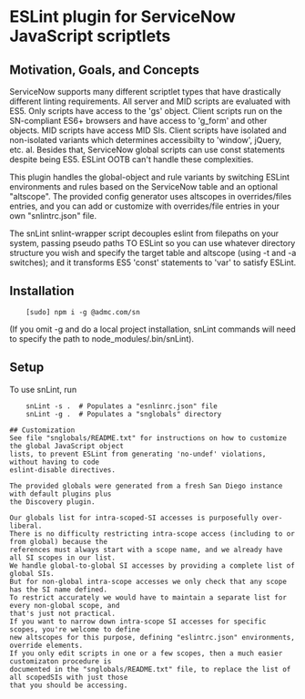 # ESLint plugin for ServiceNow JavaScript scriptlets

## Motivation, Goals, and Concepts
ServiceNow supports many different scriptlet types that have drastically different linting
requirements.  All server and MID scripts are evaluated with ES5.  Only scripts have access to the
'gs' object.  Client scripts run on the SN-compliant ES6+ browsers and have access to 'g_form' and
other objects.  MID scripts have access MID SIs.  Client scripts have isolated and non-isolated
variants which determines accessibilty to 'window', jQuery, etc. al.  Besides that, ServiceNow
global scripts can use const statements despite being ES5.  ESLint OOTB can't handle these
complexities.

This plugin handles the global-object and rule variants by switching ESLint environments and rules
based on the ServiceNow table and an optional "altscope".  The provided config generator uses
altscopes in overrides/files entries, and you can add or customize with overrides/file entries in
your own "snlintrc.json" file.

The snLint snlint-wrapper script decouples eslint from filepaths on your system, passing
pseudo paths TO ESLint so you can use whatever directory structure you wish and specify the target
table and altscope (using -t and -a switches); and it transforms ES5 'const' statements to 'var' to
satisfy ESLint.

## Installation
```
    [sudo] npm i -g @admc.com/sn
```
(If you omit -g and do a local project installation, snLint commands will need to specify the
path to node_modules/.bin/snLint).

## Setup
To use snLint, run
```
    snLint -s .  # Populates a "esnlinrc.json" file
    snLint -g .  # Populates a "snglobals" directory

## Customization
See file "snglobals/README.txt" for instructions on how to customize the global JavaScript object
lists, to prevent ESLint from generating 'no-undef' violations, without having to code
eslint-disable directives.

The provided globals were generated from a fresh San Diego instance with default plugins plus
the Discovery plugin.

Our globals list for intra-scoped-SI accesses is purposefully over-liberal.
There is no difficulty restricting intra-scope access (including to or from global) because the
references must always start with a scope name, and we already have all SI scopes in our list.
We handle global-to-global SI accesses by providing a complete list of global SIs.
But for non-global intra-scope accesses we only check that any scope has the SI name defined.
To restrict accurately we would have to maintain a separate list for every non-global scope, and
that's just not practical.
If you want to narrow down intra-scope SI accesses for specific scopes, you're welcome to define
new altscopes for this purpose, defining "eslintrc.json" environments, override elements.
If you only edit scripts in one or a few scopes, then a much easier customizaton procedure is
documented in the "snglobals/README.txt" file, to replace the list of all scopedSIs with just those
that you should be accessing.
